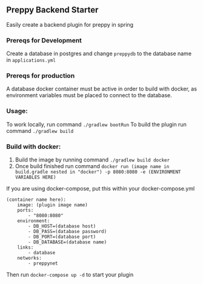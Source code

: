 ## Preppy Backend Starter
Easily create a backend plugin for preppy in spring

### Prereqs for Development
Create a database in postgres and change `preppydb` to the database name in `applications.yml`

### Prereqs for production
A database docker container must be active in order to build with docker, as environment variables must be placed to connect to the database.

### Usage:
To work locally, run command `./gradlew bootRun`
To build the plugin run command `./gradlew build`

### Build with docker:
1. Build the image by running command `./gradlew build docker`
2. Once build finished run command `docker run (image name in build.gradle nested in "docker") -p 8080:8080 -e (ENVIRONMENT VARIABLES HERE) `

If you are using docker-compose, put this within your docker-compose.yml
```
(container name here):
	image: (plugin image name)
	ports:
		- "8080:8080"
	environment:
		- DB_HOST=(database host)
		- DB_PASS=(database password)
		- DB_PORT=(database port)
		- DB_DATABASE=(database name)
	links:
		- database
	networks:
		- preppynet
```
Then run `docker-compose up -d` to start your plugin

